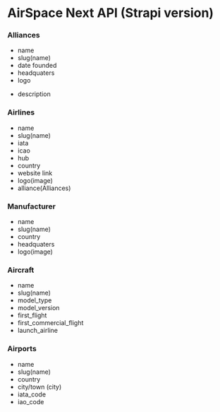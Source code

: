 # AirSpace Next API (Strapi version)

### Alliances

- name
- slug(name)
- date founded
- headquaters
- logo
<!-- - airline members(Airlines) -->
- description

### Airlines

- name
- slug(name)
- iata
- icao
- hub
- country
- website link
- logo(image)
- alliance(Alliances)


### Manufacturer

- name
- slug(name)
- country
- headquaters
- logo(image)

### Aircraft

- name
- slug(name)
- model_type
- model_version
- first_flight
- first_commercial_flight
- launch_airline

### Airports

- name
- slug(name)
- country
- city/town (city)
- iata_code
- iao_code
